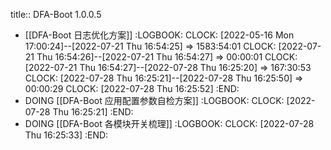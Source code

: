 title:: DFA-Boot 1.0.0.5

- [[DFA-Boot 日志优化方案]]
  :LOGBOOK:
  CLOCK: [2022-05-16 Mon 17:00:24]--[2022-07-21 Thu 16:54:25] =>  1583:54:01
  CLOCK: [2022-07-21 Thu 16:54:26]--[2022-07-21 Thu 16:54:27] =>  00:00:01
  CLOCK: [2022-07-21 Thu 16:54:27]--[2022-07-28 Thu 16:25:20] =>  167:30:53
  CLOCK: [2022-07-28 Thu 16:25:21]--[2022-07-28 Thu 16:25:50] =>  00:00:29
  CLOCK: [2022-07-28 Thu 16:25:52]
  :END:
- DOING [[DFA-Boot  应用配置参数自检方案]]
  :LOGBOOK:
  CLOCK: [2022-07-28 Thu 16:25:21]
  :END:
- DOING [[DFA-Boot  各模块开关梳理]]
  :LOGBOOK:
  CLOCK: [2022-07-28 Thu 16:25:33]
  :END: